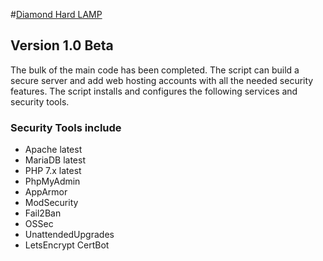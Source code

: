 #[Diamond Hard LAMP](https://cybergladius.com/diamond-hard-lamp/)

## Version 1.0 Beta
The bulk of the main code has been completed. The script can build a secure server and add web hosting accounts with all the needed security features. The script installs and configures the following services and security tools.

 ### Security Tools include 
 - Apache latest
 - MariaDB latest
 - PHP 7.x latest
 - PhpMyAdmin
 - AppArmor
 - ModSecurity
 - Fail2Ban
 - OSSec
 - UnattendedUpgrades
 - LetsEncrypt CertBot
